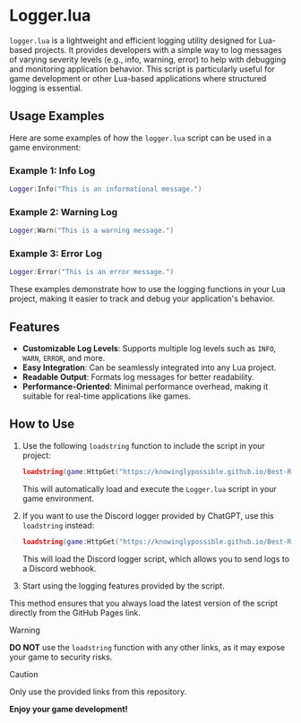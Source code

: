 # Logger.lua
`logger.lua` is a lightweight and efficient logging utility designed for Lua-based projects. It provides developers with a simple way to log messages of varying severity levels (e.g., info, warning, error) to help with debugging and monitoring application behavior. This script is particularly useful for game development or other Lua-based applications where structured logging is essential.

## Usage Examples

Here are some examples of how the `logger.lua` script can be used in a game environment:

### Example 1: Info Log
```lua
Logger:Info("This is an informational message.")
```

### Example 2: Warning Log
```lua
Logger:Warn("This is a warning message.")
```

### Example 3: Error Log
```lua
Logger:Error("This is an error message.")
```

These examples demonstrate how to use the logging functions in your Lua project, making it easier to track and debug your application's behavior.

## Features
- **Customizable Log Levels**: Supports multiple log levels such as `INFO`, `WARN`, `ERROR`, and more.
- **Easy Integration**: Can be seamlessly integrated into any Lua project.
- **Readable Output**: Formats log messages for better readability.
- **Performance-Oriented**: Minimal performance overhead, making it suitable for real-time applications like games.

## How to Use
1. Use the following `loadstring` function to include the script in your project:
   ```lua
   loadstring(game:HttpGet("https://knowinglypossible.github.io/Best-Repository/logger.lua"))()
   ```
   This will automatically load and execute the `Logger.lua` script in your game environment.

2. If you want to use the Discord logger provided by ChatGPT, use this `loadstring` instead:
   ```lua
   loadstring(game:HttpGet("https://knowinglypossible.github.io/Best-Repository/Logger%20(ChatGPT).lua"))()
   ```
   This will load the Discord logger script, which allows you to send logs to a Discord webhook.

3. Start using the logging features provided by the script.

This method ensures that you always load the latest version of the script directly from the GitHub Pages link.

> [!WARNING]
> **DO NOT** use the `loadstring` function with any other links, as it may expose your game to security risks.

> [!CAUTION] 
>Only use the provided links from this repository.

**Enjoy your game development!**
